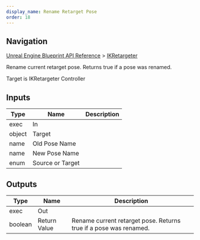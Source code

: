 ```yaml
---
display_name: Rename Retarget Pose
order: 18
---
```

## Navigation

[Unreal Engine Blueprint API Reference](https://dev.epicgames.com/documentation/en-us/unreal-engine/BlueprintAPI) > [IKRetargeter](https://dev.epicgames.com/documentation/en-us/unreal-engine/BlueprintAPI/IKRetargeter)

Rename current retarget pose. Returns true if a pose was renamed.

Target is IKRetargeter Controller

## Inputs

| Type | Name | Description |
| --- | --- | --- |
| exec | In |  |
| object | Target |  |
| name | Old Pose Name |  |
| name | New Pose Name |  |
| enum | Source or Target |  |

## Outputs

| Type | Name | Description |
| --- | --- | --- |
| exec | Out |  |
| boolean | Return Value | Rename current retarget pose. Returns true if a pose was renamed. |
